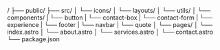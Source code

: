 /
├── public/
├── src/
│   └── icons/
│   └── layouts/
│   └── utils/
│   └── components/
|       └── button
|       └── contact-box
|       └── contact-form
|       └── experience
|       └── footer
|       └── navbar
|       └── quote
│   └── pages/
│       └── index.astro
│       └── about.astro
│       └── services.astro
│       └── contact.astro
└── package.json